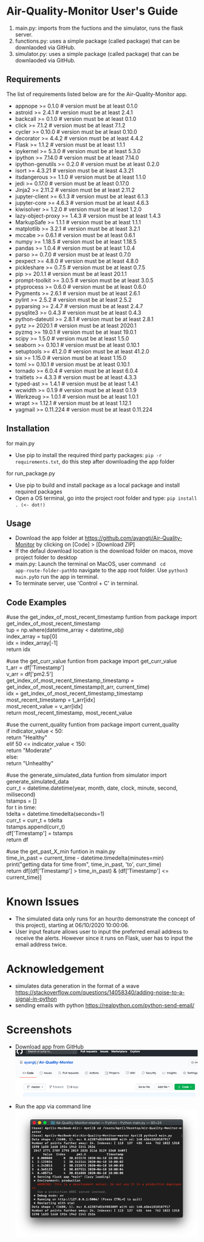 # Air-Quality-Monitor User's Guide

1. main.py: imports from the fuctions and the simulator, runs the flask server.
2. functions.py: uses a simple package (called package) that can be downlaoded via GitHub.
3. simulator.py: uses a simple package (called package) that can be downlaoded via GitHub.


## Requirements

The list of requirements listed below are for the Air-Quality-Monitor app. 

- appnope >= 0.1.0 # version must be at least 0.1.0  
- astroid >= 2.4.1 # version must be at least 2.4.1  
- backcall >= 0.1.0 # version must be at least 0.1.0  
- click >= 7.1.2 # version must be at least 7.1.2  
- cycler >= 0.10.0 # version must be at least 0.10.0  
- decorator >= 4.4.2 # version must be at least 4.4.2  
- Flask >= 1.1.2 # version must be at least 1.1.1  
- ipykernel >= 5.3.0 # version must be at least 5.3.0  
- ipython >= 7.14.0 # version must be at least 7.14.0  
- ipython-genutils >= 0.2.0 # version must be at least 0.2.0  
- isort >= 4.3.21 # version must be at least 4.3.21  
- itsdangerous >= 1.1.0 # version must be at least 1.1.0  
- jedi >= 0.17.0 # version must be at least 0.17.0  
- Jinja2 >= 2.11.2 # version must be at least 2.11.2  
- jupyter-client >= 6.1.3 # version must be at least 6.1.3  
- jupyter-core >= 4.6.3 # version must be at least 4.6.3  
- kiwisolver >= 1.2.0 # version must be at least 1.2.0  
- lazy-object-proxy >= 1.4.3 # version must be at least 1.4.3  
- MarkupSafe >= 1.1.1 # version must be at least 1.1.1  
- matplotlib >= 3.2.1 # version must be at least 3.2.1  
- mccabe >= 0.6.1 # version must be at least 0.6.1  
- numpy >= 1.18.5 # version must be at least 1.18.5  
- pandas >= 1.0.4 # version must be at least 1.0.4  
- parso >= 0.7.0 # version must be at least 0.7.0  
- pexpect >= 4.8.0 # version must be at least 4.8.0  
- pickleshare >= 0.7.5 # version must be at least 0.7.5  
- pip >= 20.1.1 # version must be at least 20.1.1  
- prompt-toolkit >= 3.0.5 # version must be at least 3.0.5  
- ptyprocess >= 0.6.0 # version must be at least 0.6.0  
- Pygments >= 2.6.1 # version must be at least 2.6.1  
- pylint >= 2.5.2 # version must be at least 2.5.2  
- pyparsing >= 2.4.7 # version must be at least 2.4.7  
- pysqlite3 >= 0.4.3 # version must be at least 0.4.3  
- python-dateutil >= 2.8.1 # version must be at least 2.8.1  
- pytz >= 2020.1 # version must be at least 2020.1  
- pyzmq >= 19.0.1 # version must be at least 19.0.1  
- scipy >= 1.5.0 # version must be at least 1.5.0  
- seaborn >= 0.10.1 # version must be at least 0.10.1  
- setuptools >= 41.2.0 # version must be at least 41.2.0  
- six >= 1.15.0 # version must be at least 1.15.0  
- toml >= 0.10.1 # version must be at least 0.10.1  
- tornado >= 6.0.4 # version must be at least 6.0.4  
- traitlets >= 4.3.3 # version must be at least 4.3.3  
- typed-ast >= 1.4.1 # version must be at least 1.4.1  
- wcwidth >= 0.1.9 # version must be at least 0.1.9  
- Werkzeug >= 1.0.1 # version must be at least 1.0.1  
- wrapt >= 1.12.1 # version must be at least 1.12.1  
- yagmail >= 0.11.224 # version must be at least 0.11.224  

## Installation

for main.py
- Use pip to install the required third party packages: <code>pip -r requirements.txt</code>, do this step after downloading the app folder
  
for run_package.py
- Use pip to build and install package as a local package and install required packages
- Open a OS terminal, go into the project root folder and type: <code>pip install . (<- dot!)</code>

## Usage

- Download the app folder at https://github.com/ayangtj/Air-Quality-Monitor by clicking on [Code] > [Download ZIP]
- If the defaul download location is the download folder on macos, move project folder to desktop 
- main.py: Launch the terminal on MacOS, user command <code> cd app-route-folder-path</code>to navigate to the app root folder. Use <code>python3 main.py</code>to run the app in terminal. 
- To terminate server, use 'Control + C' in terminal. 

## Code Examples

#use the get_index_of_most_recent_timestamp funtion
from package import get_index_of_most_recent_timestamp  
tup = np.where(datetime_array < datetime_obj)  
index_array = tup[0]  
idx = index_array[-1]  
return idx  

#use the get_curr_value funtion 
from package import get_curr_value  
t_arr = df['Timestamp']  
v_arr = df['pm2.5']  
get_index_of_most_recent_timestamp_timestamp = get_index_of_most_recent_timestamp(t_arr, current_time)  
idx = get_index_of_most_recent_timestamp_timestamp  
most_recent_timestamp = t_arr[idx]  
most_recent_value = v_arr[idx]  
return most_recent_timestamp, most_recent_value  

#use the current_quality funtion 
from package import current_quality  
if indicator_value < 50:  
    return "Healthy"  
elif 50 <= indicator_value < 150:  
    return "Moderate"  
else:  
    return "Unhealthy"  

#use the generate_simulated_data funtion 
from simulator import generate_simulated_data  
curr_t = datetime.datetime(year, month, date, clock, minute, second, milisecond)  
tstamps = []  
for t in time:  
tdelta = datetime.timedelta(seconds=1)  
curr_t = curr_t + tdelta  
tstamps.append(curr_t)  
df['Timestamp'] = tstamps  
return df  

#use the get_past_X_min funtion in main.py  
time_in_past = current_time - datetime.timedelta(minutes=min)  
print("getting data for time from", time_in_past, 'to', curr_time)  
return df[(df['Timestamp'] > time_in_past) & (df['Timestamp'] <= current_time)]  

# Known Issues 

- The simulated data only runs for an hour(to demonstrate the concept of this project), starting at 06/10/2020 10:00:06.
- User input feature allows user to input the preferred email address to receive the alerts. However since it runs on Flask, user has to input the email address twice. 

# Acknowledgement
  
- simulates data generation in the format of a wave https://stackoverflow.com/questions/14058340/adding-noise-to-a-signal-in-python
- sending emails with python https://realpython.com/python-send-email/
  
# Screenshots 

* Download app from GitHub
![Download from GitHub](./docs/github.png)

* Run the app via command line
![Run app via command line](./docs/CLI.png)
